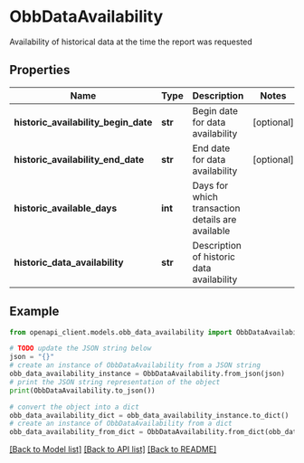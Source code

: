 # ObbDataAvailability

Availability of historical data at the time the report was requested

## Properties

Name | Type | Description | Notes
------------ | ------------- | ------------- | -------------
**historic_availability_begin_date** | **str** | Begin date for data availability | [optional] 
**historic_availability_end_date** | **str** | End date for data availability | [optional] 
**historic_available_days** | **int** | Days for which transaction details are available | 
**historic_data_availability** | **str** | Description of historic data availability | 

## Example

```python
from openapi_client.models.obb_data_availability import ObbDataAvailability

# TODO update the JSON string below
json = "{}"
# create an instance of ObbDataAvailability from a JSON string
obb_data_availability_instance = ObbDataAvailability.from_json(json)
# print the JSON string representation of the object
print(ObbDataAvailability.to_json())

# convert the object into a dict
obb_data_availability_dict = obb_data_availability_instance.to_dict()
# create an instance of ObbDataAvailability from a dict
obb_data_availability_from_dict = ObbDataAvailability.from_dict(obb_data_availability_dict)
```
[[Back to Model list]](../README.md#documentation-for-models) [[Back to API list]](../README.md#documentation-for-api-endpoints) [[Back to README]](../README.md)


